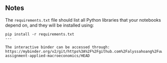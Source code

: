 
## Notes
The `requirements.txt` file should list all Python libraries that your notebooks
depend on, and they will be installed using:

```
pip install -r requirements.txt
---

The interactive binder can be accessed through:
https://mybinder.org/v2/git/https%3A%2F%2Fgithub.com%2Falyssahoang%2Fuw-assignment-applied-macroeconomics/HEAD

